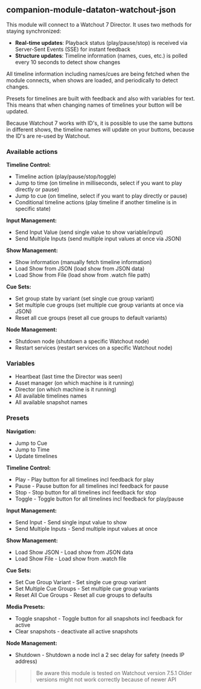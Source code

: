 ## companion-module-dataton-watchout-json

This module will connect to a Watchout 7 Director. It uses two methods for staying synchronized:

* **Real-time updates**: Playback status (play/pause/stop) is received via Server-Sent Events (SSE) for instant feedback
* **Structure updates**: Timeline information (names, cues, etc.) is polled every 10 seconds to detect show changes

All timeline information including names/cues are being fetched when the module connects, when shows are loaded, and periodically to detect changes.

Presets for timelines are built with feedback and also with variables for text. This means that when changing names of timelines your button will be updated.

Because Watchout 7 works with ID's, it is possible to use the same buttons in different shows, the timeline names will update on your buttons, because the ID's are re-used by Watchout.

### Available actions

**Timeline Control:**

- Timeline action (play/pause/stop/toggle)
- Jump to time (on timeline in milliseconds, select if you want to play directly or pause)
- Jump to cue (on timeline, select if you want to play directly or pause)
- Conditional timeline actions (play timeline if another timeline is in specific state)

**Input Management:**

- Send Input Value (send single value to show variable/input)
- Send Multiple Inputs (send multiple input values at once via JSON)

**Show Management:**

- Show information (manually fetch timeline information)
- Load Show from JSON (load show from JSON data)
- Load Show from File (load show from .watch file path)

**Cue Sets:**

- Set group state by variant (set single cue group variant)
- Set multiple cue groups (set multiple cue group variants at once via JSON)
- Reset all cue groups (reset all cue groups to default variants)

**Node Management:**

- Shutdown node (shutdown a specific Watchout node)
- Restart services (restart services on a specific Watchout node)

### Variables

- Heartbeat (last time the Director was seen)
- Asset manager (on which machine is it running)
- Director (on which machine is it running)
- All available timelines names
- All available snapshot names

### Presets

**Navigation:**

- Jump to Cue
- Jump to Time
- Update timelines

**Timeline Control:**

- Play - Play button for all timelines incl feedback for play
- Pause - Pause button for all timelines incl feedback for pause
- Stop - Stop button for all timelines incl feedback for stop
- Toggle - Toggle button for all timelines incl feedback for play/pause

**Input Management:**

- Send Input - Send single input value to show
- Send Multiple Inputs - Send multiple input values at once

**Show Management:**

- Load Show JSON - Load show from JSON data
- Load Show File - Load show from .watch file

**Cue Sets:**

- Set Cue Group Variant - Set single cue group variant
- Set Multiple Cue Groups - Set multiple cue group variants
- Reset All Cue Groups - Reset all cue groups to defaults

**Media Presets:**

- Toggle snapshot - Toggle button for all snapshots incl feedback for active
- Clear snapshots - deactivate all active snapshots

**Node Management:**

- Shutdown - Shutdown a node incl a 2 sec delay for safety (needs IP address)

> > Be aware this module is tested on Watchout version 7.5.1 Older versions might not work correctly because of newer API
